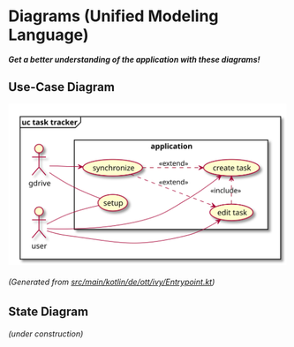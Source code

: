# Diagrams (Unified Modeling Language)
_**Get a better understanding of the application with these diagrams!**_

## Use-Case Diagram    
![use case diagram](files/uml-use-case.svg)  
###### *(Generated from [src/main/kotlin/de/ott/ivy/Entrypoint.kt](../src/main/kotlin/de/ott/ivy/Entrypoint.kt))*

## State Diagram
###### (under construction)  